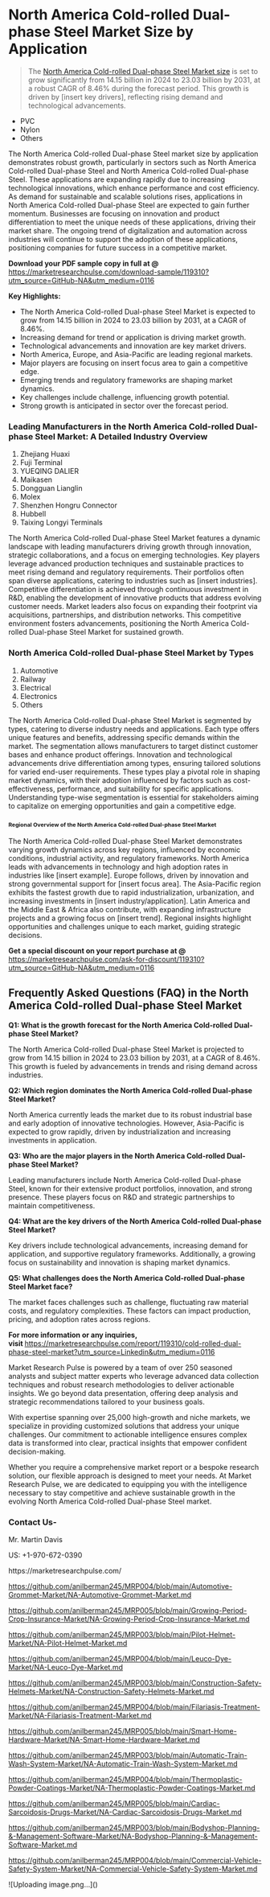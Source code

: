 <h1>North America Cold-rolled Dual-phase Steel Market&nbsp;Size by Application</h1><blockquote><p>The <a href="https://marketresearchpulse.com/download-sample/119310?utm_source=GitHub-NA&amp;utm_medium=0116">North America Cold-rolled Dual-phase Steel Market size</a> is set to grow significantly from 14.15 billion in 2024 to 23.03 billion by 2031, at a robust CAGR of 8.46% during the forecast period. This growth is driven by [insert key drivers], reflecting rising demand and technological advancements.</p></blockquote><ul><li>PVC<li> Nylon<li> Others</li></ul><p>The North America Cold-rolled Dual-phase Steel market size by application demonstrates robust growth, particularly in sectors such as North America Cold-rolled Dual-phase Steel and North America Cold-rolled Dual-phase Steel. These applications are expanding rapidly due to increasing technological innovations, which enhance performance and cost efficiency. As demand for sustainable and scalable solutions rises, applications in North America Cold-rolled Dual-phase Steel are expected to gain further momentum. Businesses are focusing on innovation and product differentiation to meet the unique needs of these applications, driving their market share. The ongoing trend of digitalization and automation across industries will continue to support the adoption of these applications, positioning companies for future success in a competitive market.</p><p><strong>Download your PDF sample copy in full at @ </strong><a href="https://marketresearchpulse.com/download-sample/119310?utm_source=GitHub-NA&amp;utm_medium=0116">https://marketresearchpulse.com/download-sample/119310?utm_source=GitHub-NA&amp;utm_medium=0116</a></p><p><strong>Key Highlights: </strong></p><ul><li>The North America Cold-rolled Dual-phase Steel Market is expected to grow from 14.15 billion in 2024 to 23.03 billion by 2031, at a CAGR of 8.46%.</li><li>Increasing demand for trend or application is driving market growth.</li><li>Technological advancements and innovation are key market drivers.</li><li>North America, Europe, and Asia-Pacific are leading regional markets.</li><li>Major players are focusing on insert focus area to gain a competitive edge.</li><li>Emerging trends and regulatory frameworks are shaping market dynamics.</li><li>Key challenges include challenge, influencing growth potential.</li><li>Strong growth is anticipated in sector over the forecast period.</li></ul><h3>Leading Manufacturers in the North America Cold-rolled Dual-phase Steel Market: A Detailed Industry Overview</h3><ol><li>Zhejiang Huaxi</li><li>Fuji Terminal</li><li>YUEQING DALIER</li><li>Maikasen</li><li>Dongguan Lianglin</li><li>Molex</li><li>Shenzhen Hongru Connector</li><li>Hubbell</li><li>Taixing Longyi Terminals</li></ol><div class="flex max-w-full flex-col flex-grow"><div class="min-h-8 text-message flex w-full flex-col items-end gap-2 whitespace-normal break-words [.text-message+&amp;]:mt-5" dir="auto" data-message-author-role="assistant" data-message-id="fd8432e4-4910-450d-b182-61b7bfb0a01f" data-message-model-slug="gpt-4o"><div class="flex w-full flex-col gap-1 empty:hidden first:pt-[3px]"><div class="markdown prose w-full break-words dark:prose-invert light"><p>The North America Cold-rolled Dual-phase Steel Market features a dynamic landscape with leading manufacturers driving growth through innovation, strategic collaborations, and a focus on emerging technologies. Key players leverage advanced production techniques and sustainable practices to meet rising demand and regulatory requirements. Their portfolios often span diverse applications, catering to industries such as [insert industries]. Competitive differentiation is achieved through continuous investment in R&amp;D, enabling the development of innovative products that address evolving customer needs. Market leaders also focus on expanding their footprint via acquisitions, partnerships, and distribution networks. This competitive environment fosters advancements, positioning the North America Cold-rolled Dual-phase Steel Market for sustained growth.</p></div></div></div></div><h3>North America Cold-rolled Dual-phase Steel Market by Types</h3><ol><li>Automotive<li> Railway<li> Electrical<li> Electronics<li> Others</li></ol><div class="flex max-w-full flex-col flex-grow"><div class="min-h-8 text-message flex w-full flex-col items-end gap-2 whitespace-normal break-words [.text-message+&amp;]:mt-5" dir="auto" data-message-author-role="assistant" data-message-id="084470be-0bb7-4664-bddf-5156b4f41249" data-message-model-slug="gpt-4o-mini"><div class="flex w-full flex-col gap-1 empty:hidden first:pt-[3px]"><div class="markdown prose w-full break-words dark:prose-invert light"><p>The North America Cold-rolled Dual-phase Steel Market is segmented by types, catering to diverse industry needs and applications. Each type offers unique features and benefits, addressing specific demands within the market. The segmentation allows manufacturers to target distinct customer bases and enhance product offerings. Innovation and technological advancements drive differentiation among types, ensuring tailored solutions for varied end-user requirements. These types play a pivotal role in shaping market dynamics, with their adoption influenced by factors such as cost-effectiveness, performance, and suitability for specific applications. Understanding type-wise segmentation is essential for stakeholders aiming to capitalize on emerging opportunities and gain a competitive edge.</p></div></div></div></div><h3><span style="font-size: 11px;">Regional Overview of the North America Cold-rolled Dual-phase Steel Market</span></h3><div class="flex max-w-full flex-col flex-grow"><div class="min-h-8 text-message flex w-full flex-col items-end gap-2 whitespace-normal break-words [.text-message+&amp;]:mt-5" dir="auto" data-message-author-role="assistant" data-message-id="e9038762-ce64-4e30-91c9-9bd413514231" data-message-model-slug="gpt-4o-mini"><div class="flex w-full flex-col gap-1 empty:hidden first:pt-[3px]"><div class="markdown prose w-full break-words dark:prose-invert light"><p>The North America Cold-rolled Dual-phase Steel Market demonstrates varying growth dynamics across key regions, influenced by economic conditions, industrial activity, and regulatory frameworks. North America leads with advancements in technology and high adoption rates in industries like [insert example]. Europe follows, driven by innovation and strong governmental support for [insert focus area]. The Asia-Pacific region exhibits the fastest growth due to rapid industrialization, urbanization, and increasing investments in [insert industry/application]. Latin America and the Middle East &amp; Africa also contribute, with expanding infrastructure projects and a growing focus on [insert trend]. Regional insights highlight opportunities and challenges unique to each market, guiding strategic decisions.</p></div></div></div></div><p><strong>Get a special discount on your report purchase at @ </strong><a href="https://marketresearchpulse.com/ask-for-discount/119310?utm_source=GitHub-NA&amp;utm_medium=0116">https://marketresearchpulse.com/ask-for-discount/119310?utm_source=GitHub-NA&amp;utm_medium=0116</a></p><h2>Frequently Asked Questions (FAQ) in the North America Cold-rolled Dual-phase Steel Market</h2><p><strong>Q1: What is the growth forecast for the North America Cold-rolled Dual-phase Steel Market?</strong></p><p>The North America Cold-rolled Dual-phase Steel Market is projected to grow from 14.15 billion in 2024 to 23.03 billion by 2031, at a CAGR of 8.46%. This growth is fueled by advancements in trends and rising demand across industries.</p><p><strong>Q2: Which region dominates the North America Cold-rolled Dual-phase Steel Market?</strong></p><p>North America currently leads the market due to its robust industrial base and early adoption of innovative technologies. However, Asia-Pacific is expected to grow rapidly, driven by industrialization and increasing investments in application.</p><p><strong>Q3: Who are the major players in the North America Cold-rolled Dual-phase Steel Market?</strong></p><p>Leading manufacturers include North America Cold-rolled Dual-phase Steel, known for their extensive product portfolios, innovation, and strong presence. These players focus on R&amp;D and strategic partnerships to maintain competitiveness.</p><p><strong>Q4: What are the key drivers of the North America Cold-rolled Dual-phase Steel Market?</strong></p><p>Key drivers include technological advancements, increasing demand for application, and supportive regulatory frameworks. Additionally, a growing focus on sustainability and innovation is shaping market dynamics.</p><p><strong>Q5: What challenges does the North America Cold-rolled Dual-phase Steel Market face?</strong></p><p>The market faces challenges such as challenge, fluctuating raw material costs, and regulatory complexities. These factors can impact production, pricing, and adoption rates across regions.</p><p><strong>For more information or any inquiries, visit&nbsp;</strong><a href="https://marketresearchpulse.com/report/119310/cold-rolled-dual-phase-steel-market?utm_source=Linkedin&utm_medium=0116">https://marketresearchpulse.com/report/119310/cold-rolled-dual-phase-steel-market?utm_source=Linkedin&utm_medium=0116</a></p><p>Market Research Pulse is powered by a team of over 250 seasoned analysts and subject matter experts who leverage advanced data collection techniques and robust research methodologies to deliver actionable insights. We go beyond data presentation, offering deep analysis and strategic recommendations tailored to your business goals.</p><p>With expertise spanning over 25,000 high-growth and niche markets, we specialize in providing customized solutions that address your unique challenges. Our commitment to actionable intelligence ensures complex data is transformed into clear, practical insights that empower confident decision-making.</p><p>Whether you require a comprehensive market report or a bespoke research solution, our flexible approach is designed to meet your needs. At Market Research Pulse, we are dedicated to equipping you with the intelligence necessary to stay competitive and achieve sustainable growth in the evolving North America Cold-rolled Dual-phase Steel market.</p><h3><strong>Contact Us-</strong></h3><p>Mr. Martin Davis</p><p>US: +1-970-672-0390</p><p>https://marketresearchpulse.com/</p><p><a href="https://github.com/anilberman245/MRP004/blob/main/Automotive-Grommet-Market/NA-Automotive-Grommet-Market.md">https://github.com/anilberman245/MRP004/blob/main/Automotive-Grommet-Market/NA-Automotive-Grommet-Market.md</a></p><p><a href="https://github.com/anilberman245/MRP005/blob/main/Growing-Period-Crop-Insurance-Market/NA-Growing-Period-Crop-Insurance-Market.md">https://github.com/anilberman245/MRP005/blob/main/Growing-Period-Crop-Insurance-Market/NA-Growing-Period-Crop-Insurance-Market.md</a></p><p><a href="https://github.com/anilberman245/MRP003/blob/main/Pilot-Helmet-Market/NA-Pilot-Helmet-Market.md">https://github.com/anilberman245/MRP003/blob/main/Pilot-Helmet-Market/NA-Pilot-Helmet-Market.md</a></p><p><a href="https://github.com/anilberman245/MRP004/blob/main/Leuco-Dye-Market/NA-Leuco-Dye-Market.md">https://github.com/anilberman245/MRP004/blob/main/Leuco-Dye-Market/NA-Leuco-Dye-Market.md</a></p><p><a href="https://github.com/anilberman245/MRP003/blob/main/Construction-Safety-Helmets-Market/NA-Construction-Safety-Helmets-Market.md">https://github.com/anilberman245/MRP003/blob/main/Construction-Safety-Helmets-Market/NA-Construction-Safety-Helmets-Market.md</a></p><p><a href="https://github.com/anilberman245/MRP004/blob/main/Filariasis-Treatment-Market/NA-Filariasis-Treatment-Market.md">https://github.com/anilberman245/MRP004/blob/main/Filariasis-Treatment-Market/NA-Filariasis-Treatment-Market.md</a></p><p><a href="https://github.com/anilberman245/MRP005/blob/main/Smart-Home-Hardware-Market/NA-Smart-Home-Hardware-Market.md">https://github.com/anilberman245/MRP005/blob/main/Smart-Home-Hardware-Market/NA-Smart-Home-Hardware-Market.md</a></p><p><a href="https://github.com/anilberman245/MRP003/blob/main/Automatic-Train-Wash-System-Market/NA-Automatic-Train-Wash-System-Market.md">https://github.com/anilberman245/MRP003/blob/main/Automatic-Train-Wash-System-Market/NA-Automatic-Train-Wash-System-Market.md</a></p><p><a href="https://github.com/anilberman245/MRP004/blob/main/Thermoplastic-Powder-Coatings-Market/NA-Thermoplastic-Powder-Coatings-Market.md">https://github.com/anilberman245/MRP004/blob/main/Thermoplastic-Powder-Coatings-Market/NA-Thermoplastic-Powder-Coatings-Market.md</a></p><p><a href="https://github.com/anilberman245/MRP005/blob/main/Cardiac-Sarcoidosis-Drugs-Market/NA-Cardiac-Sarcoidosis-Drugs-Market.md">https://github.com/anilberman245/MRP005/blob/main/Cardiac-Sarcoidosis-Drugs-Market/NA-Cardiac-Sarcoidosis-Drugs-Market.md</a></p><p><a href="https://github.com/anilberman245/MRP003/blob/main/Bodyshop-Planning-&-Management-Software-Market/NA-Bodyshop-Planning-&-Management-Software-Market.md">https://github.com/anilberman245/MRP003/blob/main/Bodyshop-Planning-&-Management-Software-Market/NA-Bodyshop-Planning-&-Management-Software-Market.md</a></p><p><a href="https://github.com/anilberman245/MRP004/blob/main/Commercial-Vehicle-Safety-System-Market/NA-Commercial-Vehicle-Safety-System-Market.md">https://github.com/anilberman245/MRP004/blob/main/Commercial-Vehicle-Safety-System-Market/NA-Commercial-Vehicle-Safety-System-Market.md</a></p>
![Uploading image.png…]()
